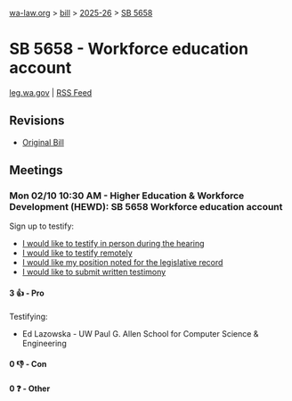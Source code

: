 [wa-law.org](/) > [bill](/bill/) > [2025-26](/bill/2025-26/) > [SB 5658](/bill/2025-26/sb/5658/)

# SB 5658 - Workforce education account
[leg.wa.gov](https://app.leg.wa.gov/billsummary?BillNumber=5658&Year=2025&Initiative=false) | [RSS Feed](./rss.xml)

## Revisions
* [Original Bill](1/)

## Meetings
### Mon 02/10 10:30 AM - Higher Education & Workforce Development (HEWD): SB 5658 Workforce education account
Sign up to testify:
* [I would like to testify in person during the hearing](https://app.leg.wa.gov/csi/Testifier/Add?chamber=House&mId=32784&aId=163760&caId=25760&tId=1)
* [I would like to testify remotely](https://app.leg.wa.gov/csi/Testifier/Add?chamber=House&mId=32784&aId=163760&caId=25760&tId=2)
* [I would like my position noted for the legislative record](https://app.leg.wa.gov/csi/Testifier/Add?chamber=House&mId=32784&aId=163760&caId=25760&tId=3)
* [I would like to submit written testimony](https://app.leg.wa.gov/csi/Testifier/Add?chamber=House&mId=32784&aId=163760&caId=25760&tId=4)

#### 3 👍 - Pro
Testifying:
* Ed Lazowska - UW Paul G. Allen School for Computer Science & Engineering

#### 0 👎 - Con

#### 0 ❓ - Other
